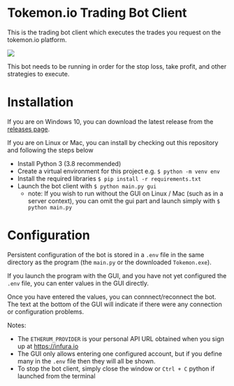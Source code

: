 # Tokemon.io Trading Bot Client

This is the trading bot client which executes the trades you request on the tokemon.io platform.

![](https://tokemon.io/assets/images/client.png)

This bot needs to be running in order for the stop loss, take profit, and other strategies
to execute.

# Installation

If you are on Windows 10, you can download the latest release from the [releases page](https://github.com/tokemon-hq/client/releases).

If you are on Linux or Mac, you can install by checking out this repository and following
the steps below

- Install Python 3 (3.8 recommended)
- Create a virtual environment for this project e.g. `$ python -m venv env`
- Install the required libraries `$ pip install -r requirements.txt`
- Launch the bot client with `$ python main.py gui`
  - note: If you wish to run without the GUI on Linux / Mac (such as in a server
    context), you can omit the gui part and launch simply with `$ python main.py`

# Configuration

Persistent configuration of the bot is stored in a `.env` file in the same directory as the
program (the `main.py` or the downloaded `Tokemon.exe`).

If you launch the program with the GUI, and you have not yet configured the `.env` file, you
can enter values in the GUI directly.

Once you have entered the values, you can connnect/reconnect the bot. The text at the bottom of
the GUI will indicate if there were any connection or configuration problems.

Notes:
 * The `ETHERUM_PROVIDER` is your personal API URL obtained when you sign up at https://infura.io
 * The GUI only allows entering one configured account, but if you define many in the `.env` file
   then they will all be shown.
 * To stop the bot client, simply close the window or `Ctrl + C` python if launched from the terminal

